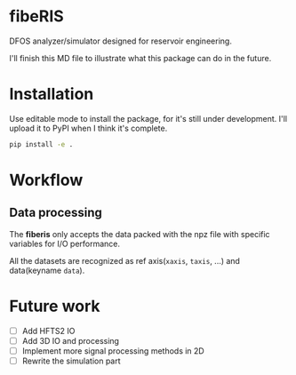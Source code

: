 # fibeRIS
DFOS analyzer/simulator designed for reservoir engineering. 

I'll finish this MD file to illustrate what this package can do in the future.

# Installation

Use editable mode to install the package, for it's still under development. I'll upload it to PyPI when I think it's complete.

```bash
pip install -e .
```

# Workflow
## Data processing
The **fiberis** only accepts the data packed with the npz file with specific variables for I/O performance.

All the datasets are recognized as ref axis(`xaxis`, `taxis`, ...) and data(keyname `data`). 

# Future work

- [ ] Add HFTS2 IO
- [ ] Add 3D IO and processing
- [ ] Implement more signal processing methods in 2D
- [ ] Rewrite the simulation part